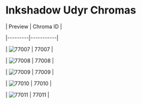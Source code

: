 # Inkshadow Udyr Chromas


| Preview | Chroma ID |

|---------|-----------|

| ![77007](https://raw.communitydragon.org/latest/plugins/rcp-be-lol-game-data/global/default/v1/champion-chroma-images/77/77007.png) | 77007 |

| ![77008](https://raw.communitydragon.org/latest/plugins/rcp-be-lol-game-data/global/default/v1/champion-chroma-images/77/77008.png) | 77008 |

| ![77009](https://raw.communitydragon.org/latest/plugins/rcp-be-lol-game-data/global/default/v1/champion-chroma-images/77/77009.png) | 77009 |

| ![77010](https://raw.communitydragon.org/latest/plugins/rcp-be-lol-game-data/global/default/v1/champion-chroma-images/77/77010.png) | 77010 |

| ![77011](https://raw.communitydragon.org/latest/plugins/rcp-be-lol-game-data/global/default/v1/champion-chroma-images/77/77011.png) | 77011 |